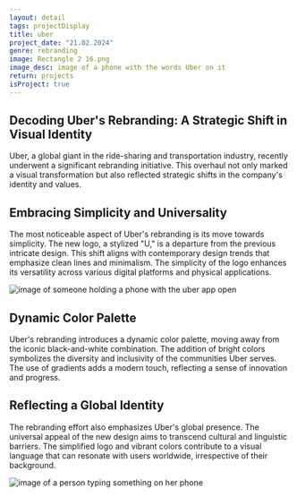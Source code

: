 ```yaml
---
layout: detail
tags: projectDisplay
title: uber
project_date: "21.02.2024"
genre: rebranding
image: Rectangle 2 16.png
image_desc: image of a phone with the words Uber on it
return: projects
isProject: true
---
```


## Decoding Uber's Rebranding: A Strategic Shift in Visual Identity

Uber, a global giant in the ride-sharing and transportation industry, recently underwent a significant rebranding initiative. This overhaul not only marked a visual transformation but also reflected strategic shifts in the company's identity and values.

## Embracing Simplicity and Universality

The most noticeable aspect of Uber's rebranding is its move towards simplicity. The new logo, a stylized "U," is a departure from the previous intricate design. This shift aligns with contemporary design trends that emphasize clean lines and minimalism. The simplicity of the logo enhances its versatility across various digital platforms and physical applications.

<img src="/assets/images/Rectangle 3 4.png" alt="image of someone holding a phone with the uber app open">

## Dynamic Color Palette

Uber's rebranding introduces a dynamic color palette, moving away from the iconic black-and-white combination. The addition of bright colors symbolizes the diversity and inclusivity of the communities Uber serves. The use of gradients adds a modern touch, reflecting a sense of innovation and progress.

## Reflecting a Global Identity

The rebranding effort also emphasizes Uber's global presence. The universal appeal of the new design aims to transcend cultural and linguistic barriers. The simplified logo and vibrant colors contribute to a visual language that can resonate with users worldwide, irrespective of their background.

<img src="/assets/images/Rectangle 4 2.png" alt="image of a person typing something on her phone">